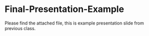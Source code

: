 # Final-Presentation-Example
Please find the attached file, this is example presentation slide from previous class. 
